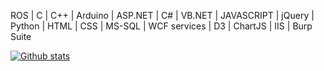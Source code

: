 
ROS | C | C++ | Arduino | ASP.NET | C# | VB.NET | JAVASCRIPT | jQuery | Python | HTML | CSS | MS-SQL | WCF services | D3 | ChartJS | IIS | Burp Suite 



[![Github stats](https://github-readme-stats.vercel.app/api?username=kavyadevd)](https://github.com/kavyadevd/github-readme-stats)
